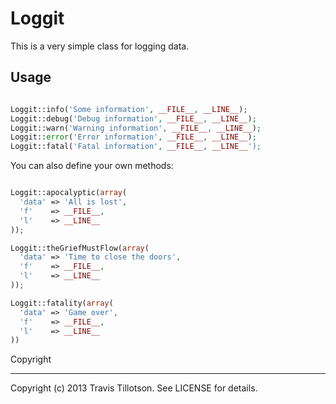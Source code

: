 Loggit
====================

This is a very simple class for logging data. 

Usage
-----

``` php

Loggit::info('Some information', __FILE__, __LINE__);
Loggit::debug('Debug information', __FILE__, __LINE__);
Loggit::warn('Warning information', __FILE__, __LINE__);
Loggit::error('Error information', __FILE__, __LINE__);
Loggit::fatal('Fatal information', __FILE__, __LINE__');

```

You can also define your own methods:

``` php

Loggit::apocalyptic(array(
  'data' => 'All is lost', 
  'f'    => __FILE__, 
  'l'    => __LINE__
));

Loggit::theGriefMustFlow(array(
  'data' => 'Time to close the doors', 
  'f'    => __FILE__, 
  'l'    => __LINE__
));

Loggit::fatality(array(
  'data' => 'Game over', 
  'f'    => __FILE__, 
  'l'    => __LINE__
))

```

Copyright
_________

Copyright (c) 2013 Travis Tillotson. See LICENSE for details.